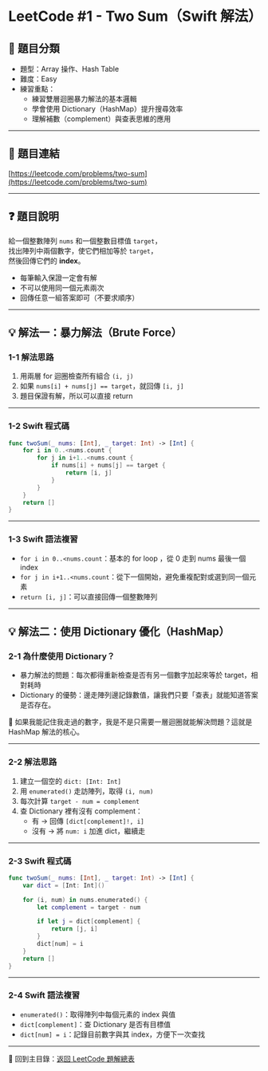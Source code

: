 # LeetCode #1 - Two Sum（Swift 解法）

## 📂 題目分類

- 題型：Array 操作、Hash Table
- 難度：Easy
- 練習重點：
  - 練習雙層迴圈暴力解法的基本邏輯
  - 學會使用 Dictionary（HashMap）提升搜尋效率
  - 理解補數（complement）與查表思維的應用

---

## 📝 題目連結

[https://leetcode.com/problems/two-sum](https://leetcode.com/problems/two-sum)

---

## ❓ 題目說明

給一個整數陣列 `nums` 和一個整數目標值 `target`，  
找出陣列中兩個數字，使它們相加等於 `target`，  
然後回傳它們的 **index**。

- 每筆輸入保證一定會有解  
- 不可以使用同一個元素兩次  
- 回傳任意一組答案即可（不要求順序）

---

## 💡 解法一：暴力解法（Brute Force）

### 1-1 解法思路

1. 用兩層 for 迴圈檢查所有組合 `(i, j)`
2. 如果 `nums[i] + nums[j] == target`，就回傳 `[i, j]`
3. 題目保證有解，所以可以直接 return

---

### 1-2 Swift 程式碼

```swift
func twoSum(_ nums: [Int], _ target: Int) -> [Int] {
    for i in 0..<nums.count {
        for j in i+1..<nums.count {
            if nums[i] + nums[j] == target {
                return [i, j]
            }
        }
    }
    return []
}
```

---

### 1-3 Swift 語法複習

- `for i in 0..<nums.count`：基本的 for loop ，從 0 走到 nums 最後一個 index
- `for j in i+1..<nums.count`：從下一個開始，避免重複配對或選到同一個元素
- `return [i, j]`：可以直接回傳一個整數陣列

---

## 💡 解法二：使用 Dictionary 優化（HashMap）

### 2-1 為什麼使用 Dictionary？

- 暴力解法的問題：每次都得重新檢查是否有另一個數字加起來等於 target，相對耗時
- Dictionary 的優勢：邊走陣列邊記錄數值，讓我們只要「查表」就能知道答案是否存在。

📌 如果我能記住我走過的數字，我是不是只需要一層迴圈就能解決問題？這就是 HashMap 解法的核心。

---

### 2-2 解法思路

1. 建立一個空的 `dict: [Int: Int]`  
2. 用 `enumerated()` 走訪陣列，取得 `(i, num)`
3. 每次計算 `target - num = complement`
4. 查 Dictionary 裡有沒有 complement：  
   - 有 → 回傳 `[dict[complement]!, i]`
   - 沒有 → 將 `num: i` 加進 dict，繼續走

---

### 2-3 Swift 程式碼

```swift
func twoSum(_ nums: [Int], _ target: Int) -> [Int] {
    var dict = [Int: Int]()

    for (i, num) in nums.enumerated() {
        let complement = target - num

        if let j = dict[complement] {
            return [j, i]
        }
        dict[num] = i
    }
    return []
}
```

---

### 2-4 Swift 語法複習

- `enumerated()`：取得陣列中每個元素的 index 與值
- `dict[complement]`：查 Dictionary 是否有目標值
- `dict[num] = i`：記錄目前數字與其 index，方便下一次查找

---

📂 回到主目錄：[返回 LeetCode 題解總表](../README.md)
